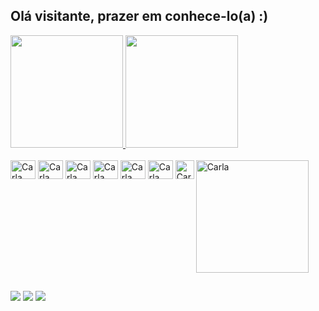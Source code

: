 ## Olá visitante, prazer em conhece-lo(a) :)

<div>
 <a href="https://github.com/carlafranchi01">
<img height="180em" src="https://github-readme-stats.vercel.app/api?username=carlafranchi01&show_icons=true&theme=synthwave"/>
<img height="180em" src="https://github-readme-stats.vercel.app/api/top-langs/?username=carlafranchi01&layout=compact&theme=synthwave"/>
</div>
 
 <div style="display: inline-block"><br>
  <img align="center" alt="Carla" height="30" width="40" src="https://cdn.jsdelivr.net/gh/devicons/devicon/icons/html5/html5-original-wordmark.svg">
   <img align="center" alt="Carla" height="30" width="40" src="https://cdn.jsdelivr.net/gh/devicons/devicon/icons/css3/css3-original-wordmark.svg">
   <img align="center" alt="Carla" height="30" width="40" src="https://cdn.jsdelivr.net/gh/devicons/devicon/icons/javascript/javascript-original.svg">
   <img align="center" alt="Carla" height="30" width="40" src="https://cdn.jsdelivr.net/gh/devicons/devicon/icons/sass/sass-original.svg">
   <img align="center" alt="Carla" height="30" width="40" src="https://cdn.jsdelivr.net/gh/devicons/devicon/icons/bootstrap/bootstrap-plain.svg">
   <img align="center" alt="Carla" height="30" width="40" src="https://cdn.jsdelivr.net/gh/devicons/devicon/icons/react/react-original.svg">
   <img align="center" alt="Carla" height="30" width="30" src="https://cdn.jsdelivr.net/gh/devicons/devicon/icons/java/java-original.svg">
  <img  align="right" height="180em" alt="Carla" src="https://i.pinimg.com/originals/0d/f6/ac/0df6acba8c5a45d333683e21dd25da2e.gif">
 </div>
 
 ##
 
 <div>
  <a href="https://instagram.com/carlafranchi_" target="_blank"><img src="https://img.shields.io/badge/Instagram-E4405F?style=for-the-badge&logo=instagram&logoColor=white" target="_blank"></a>
  <a href="https://www.linkedin.com/in/carla-f-966458187/" target="_blank"><img src="https://img.shields.io/badge/LinkedIn-0077B5?style=for-the-badge&logo=linkedin&logoColor=white" target="_blank"></a>
  <a href="https://github.com/carlafranchi01" target="_blank"><img src="https://img.shields.io/badge/GitHub-100000?style=for-the-badge&logo=github&logoColor=white"></a>
 </div>
 
